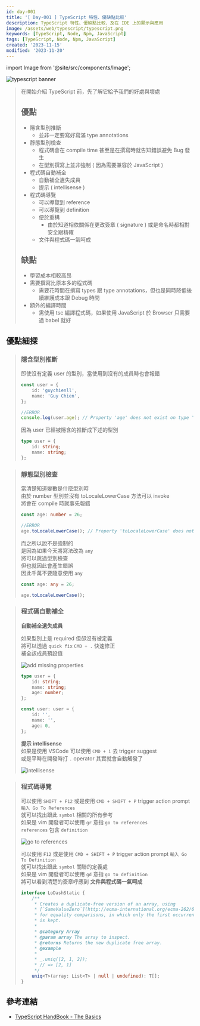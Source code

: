 ```yaml
---
id: day-001
title: '[ Day-001 ] TypeScript 特性、優缺點比較'
description: TypeScript 特性、優缺點比較、及在 IDE 上的顯示與應用
image: /assets/web/typescript/typescript.png
keywords: [TypeScript, Node, Npm, JavaScript]
tags: [TypeScript, Node, Npm, JavaScript]
created: '2023-11-15'
modified: '2023-11-20'
---
```


import Image from '@site/src/components/Image';

<Image src="/assets/web/typescript/typescript.png" alt="typescript banner" />

> 在開始介紹 TypeScript 前，先了解它給予我們的好處與壞處
>
> ## 優點
>
> -   隱含型別推斷
>     -   並非一定要寫好寫滿 type annotations
> -   靜態型別檢查
>     -   程式碼會在 compile time 甚至是在撰寫時就告知錯誤避免 Bug 發生
>     -   在型別撰寫上並非強制 ( 因為需要兼容於 JavaScript )
> -   程式碼自動補全
>     -   自動補全遺失成員
>     -   提示 ( intellisense )
> -   程式碼導覽
>     -   可以導覽到 reference
>     -   可以導覽到 definition
>     -   便於重構
>         -   由於知道相依關係在更改簽章 ( signature ) 或是命名時都相對安全跟精確
>     -   文件與程式碼一氣呵成
>
> ## 缺點
>
> -   學習成本相較高昂
> -   需要撰寫比原本多的程式碼
>     -   需要花時間在撰寫 types 跟 type annotations，但也是同時降低後續維護成本跟 Debug 時間
> -   額外的編譯時間
>     -   需使用 tsc 編譯程式碼，如果使用 JavaScript 於 Browser 只需要過 babel 就好

## 優點細探

> ### 隱含型別推斷
>
> 即使沒有定義 user 的型別，當使用到沒有的成員時也會報錯
>
> ```typescript showLineNumbers
> const user = {
>     id: 'guychienll',
>     name: 'Guy Chien',
> };
>
> //ERROR
> console.log(user.age); // Property 'age' does not exist on type '{ id: string; name: string; }'. ts(2339)
> ```
>
> 因為 user 已經被隱含的推斷成下述的型別
>
> ```typescript showLineNumbers title="Type Inference"
> type user = {
>     id: string;
>     name: string;
> };
> ```

> ### 靜態型別檢查
>
> 當清楚知道變數是什麼型別時  
> 由於 number 型別並沒有 toLocaleLowerCase 方法可以 invoke  
> 將會在 compile 時就事先報錯
>
> ```typescript showLineNumbers
> const age: number = 26;
>
> //ERROR
> age.toLocaleLowerCase(); // Property 'toLocaleLowerCase' does not exist on type 'number'. ts(2339)
> ```
>
> 而之所以說不是強制的  
> 是因為如果今天將寫法改為 `any`  
> 將可以跳過型別檢查  
> 但也就因此會產生錯誤  
> 因此千萬不要隨意使用 `any`
>
> ```typescript showLineNumbers
> const age: any = 26;
>
> age.toLocaleLowerCase();
> ```

> ### 程式碼自動補全
>
> **自動補全遺失成員**
>
> 如果型別上是 required 但卻沒有被定義  
> 將可以透過 `quick fix` `CMD + .` 快速修正  
> 補全該成員預設值
>
> <Image src="/assets/web/typescript/add-missing-properties.png" alt="add missing properties" />
>
> ```typescript showLineNumbers title="Add Missing Properties"
> type user = {
>     id: string;
>     name: string;
>     age: number;
> };
>
> const user: user = {
>     id: '',
>     name: '',
>     age: 0,
> };
> ```
>
> **提示 intellisense**  
> 如果是使用 VSCode 可以使用 `CMD + i` 去 trigger suggest  
> 或是平時在開發時打 `.` operator 其實就會自動觸發了
>
> <Image src="/assets/web/typescript/intellisense.png" alt="intellisense" />

> ### 程式碼導覽
>
> 可以使用 `SHIFT + F12` 或是使用 `CMD + SHIFT + P` trigger action prompt `輸入 Go To References`  
> 就可以找出跟此 `symbol` 相關的所有參考  
> 如果是 vim 開發者可以使用 `gr` 意指 `go to references`  
> `references` 包含 `definition`
>
> <Image src="/assets/web/typescript/go-to-references.png" alt="go to references" />
>
> 可以使用 `F12` 或是使用 `CMD + SHIFT + P` trigger action prompt `輸入 Go To Definition`  
> 就可以找出跟此 `symbol` 關聯的定義處  
> 如果是 vim 開發者可以使用 `gd` 意指 `go to definition`  
> 將可以看到清楚的簽章呼應到 **文件與程式碼一氣呵成**
>
> ```typescript showLineNumbers title="./node_modules/@types/lodash/common/array.d.ts"
> interface LoDashStatic {
>     /**
>      * Creates a duplicate-free version of an array, using
>      * [`SameValueZero`](http://ecma-international.org/ecma-262/6.0/#sec-samevaluezero)
>      * for equality comparisons, in which only the first occurrence of each element
>      * is kept.
>      *
>      * @category Array
>      * @param array The array to inspect.
>      * @returns Returns the new duplicate free array.
>      * @example
>      *
>      * _.uniq([2, 1, 2]);
>      * // => [2, 1]
>      */
>     uniq<T>(array: List<T> | null | undefined): T[];
> }
> ```

## 參考連結

-   [TypeScript HandBook - The Basics](https://www.typescriptlang.org/docs/handbook/2/basic-types.html)

